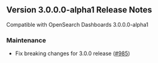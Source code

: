 ## Version 3.0.0.0-alpha1 Release Notes

Compatible with OpenSearch Dashboards 3.0.0.0-alpha1

### Maintenance
- Fix breaking changes for 3.0.0 release ([#985](https://github.com/opensearch-project/anomaly-detection-dashboards-plugin/pull/985))